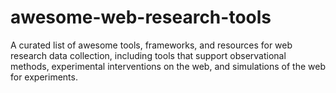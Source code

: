 # awesome-web-research-tools
A curated list of awesome tools, frameworks, and resources for web research data collection, including tools that support observational methods, experimental interventions on the web, and simulations of the web for experiments.
